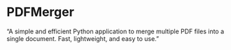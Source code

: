 # PDFMerger
“A simple and efficient Python application to merge multiple PDF files into a single document. Fast, lightweight, and easy to use.”
